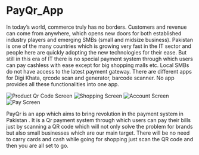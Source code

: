 # PayQr_App
In today’s world, commerce truly has no borders. Customers and revenue can come from anywhere, which opens new doors for both established industry players and emerging SMBs (small and midsize business).
Pakistan is one of the many countries which is growing very fast in the IT sector and people here are quickly adopting the new technologies for their ease. But still in this era of IT there is no special payment system through which users can pay cashless with ease except for big shopping malls etc. Local SMBs do not have access to the latest payment gateway.
There are different apps for Digi Khata, qrcode scan and generator, barcode scanner. No app provides all these functionalities into one app.

![Product Qr Code Screen](https://user-images.githubusercontent.com/62467164/140577622-08f48168-9852-485e-80f8-2e2e3ec26eb5.png)
![Shopping Screen](https://user-images.githubusercontent.com/62467164/140577629-28f65531-a1db-467a-a7f1-2c45c63f5ef3.png)
![Account Screen](https://user-images.githubusercontent.com/62467164/140577600-ca4a02b4-958a-4288-a7ef-41b3251bca63.png)
![Pay Screen](https://user-images.githubusercontent.com/62467164/140577611-90bbceb4-1413-401a-9596-5c51f242844d.png)

PayQr is an app which aims to bring revolution in the payment system in Pakistan . It is a Qr payment system through which users can pay their bills just by scanning a QR code which will not only solve the problem for brands but also small businesses which are our main target.  There will be no need to carry cards and cash while going for shopping just scan the QR code and then you are all set to go. 
